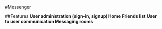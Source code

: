 #Messenger

##Features
**User administration (sign-in, signup)**
**Home**
**Friends list**
**User to user communication**
**Messaging rooms**